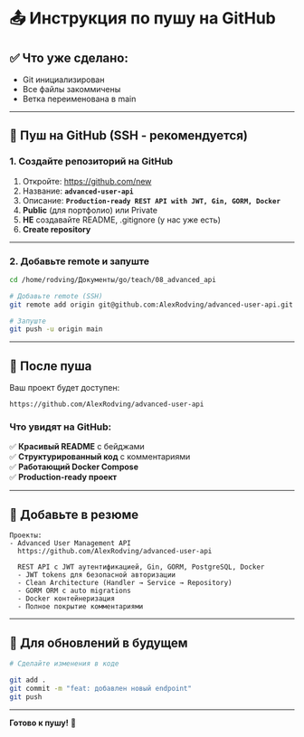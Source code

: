 # 📤 Инструкция по пушу на GitHub

## ✅ Что уже сделано:

- Git инициализирован
- Все файлы закоммичены
- Ветка переименована в main

---

## 🚀 Пуш на GitHub (SSH - рекомендуется)

### 1. Создайте репозиторий на GitHub

1. Откройте: https://github.com/new
2. Название: **`advanced-user-api`**
3. Описание: **`Production-ready REST API with JWT, Gin, GORM, Docker`**
4. **Public** (для портфолио) или Private
5. **НЕ** создавайте README, .gitignore (у нас уже есть)
6. **Create repository**

---

### 2. Добавьте remote и запуште

```bash
cd /home/rodving/Документы/go/teach/08_advanced_api

# Добавьте remote (SSH)
git remote add origin git@github.com:AlexRodving/advanced-user-api.git

# Запуште
git push -u origin main
```

---

## 🎯 После пуша

Ваш проект будет доступен:
```
https://github.com/AlexRodving/advanced-user-api
```

### Что увидят на GitHub:

✅ **Красивый README** с бейджами  
✅ **Структурированный код** с комментариями  
✅ **Работающий Docker Compose**  
✅ **Production-ready проект**  

---

## 💼 Добавьте в резюме

```
Проекты:
- Advanced User Management API
  https://github.com/AlexRodving/advanced-user-api
  
  REST API с JWT аутентификацией, Gin, GORM, PostgreSQL, Docker
  - JWT tokens для безопасной авторизации
  - Clean Architecture (Handler → Service → Repository)
  - GORM ORM с auto migrations
  - Docker контейнеризация
  - Полное покрытие комментариями
```

---

## 🔄 Для обновлений в будущем

```bash
# Сделайте изменения в коде

git add .
git commit -m "feat: добавлен новый endpoint"
git push
```

---

**Готово к пушу!** 🚀

